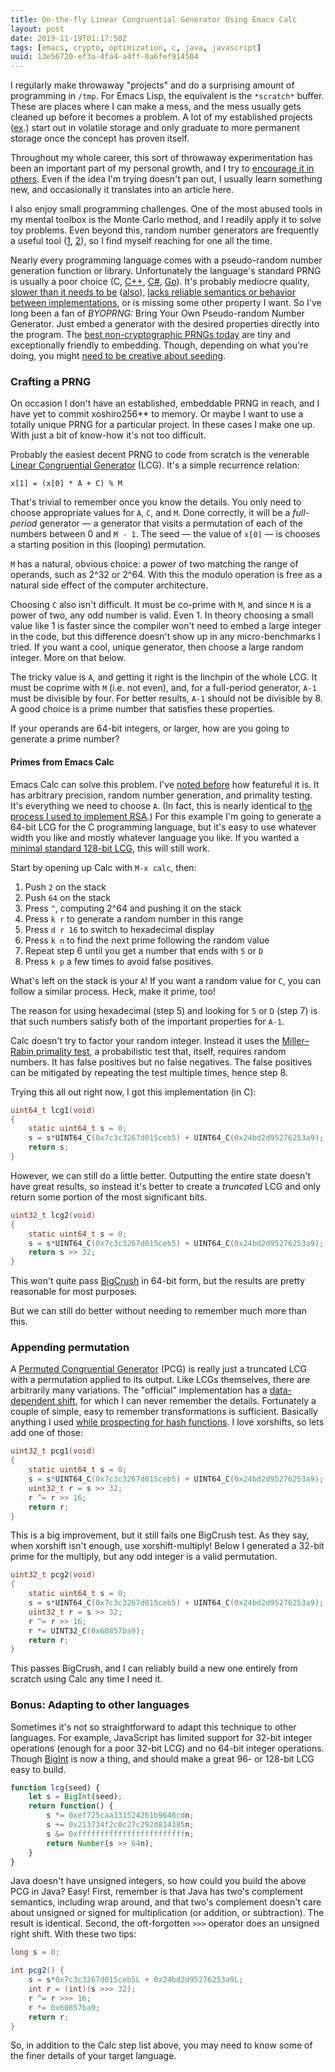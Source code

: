 ```yaml
---
title: On-the-fly Linear Congruential Generator Using Emacs Calc
layout: post
date: 2019-11-19T01:17:50Z
tags: [emacs, crypto, optimization, c, java, javascript]
uuid: 13e56720-ef3a-4fa4-a4ff-0a6fef914504
---
```


I regularly make throwaway "projects" and do a surprising amount of
programming in `/tmp`. For Emacs Lisp, the equivalent is the
`*scratch*` buffer. These are places where I can make a mess, and the
mess usually gets cleaned up before it becomes a problem. A lot of my
established projects ([ex][ssh].) start out in volatile storage and
only graduate to more permanent storage once the concept has proven
itself.

Throughout my whole career, this sort of throwaway experimentation has
been an important part of my personal growth, and I try to [encourage it
in others][ment]. Even if the idea I'm trying doesn't pan out, I usually
learn something new, and occasionally it translates into an article here.

I also enjoy small programming challenges. One of the most abused
tools in my mental toolbox is the Monte Carlo method, and I readily
apply it to solve toy problems. Even beyond this, random number
generators are frequently a useful tool ([1][mcts], [2][pgp]), so I
find myself reaching for one all the time.

Nearly every programming language comes with a pseudo-random number
generation function or library. Unfortunately the language's standard
PRNG is usually a poor choice (C, [C++][cpp], [C#][csharp], [Go][go]).
It's probably mediocre quality, [slower than it needs to be][call]
([also][go]), [lacks reliable semantics or behavior between
implementations][bsd], or is missing some other property I want. So I've
long been a fan of *BYOPRNG:* Bring Your Own Pseudo-random Number
Generator. Just embed a generator with the desired properties directly
into the program. The [best non-cryptographic PRNGs today][prng] are
tiny and exceptionally friendly to embedding. Though, depending on what
you're doing, you might [need to be creative about seeding][ent].

### Crafting a PRNG

On occasion I don't have an established, embeddable PRNG in reach, and
I have yet to commit xoshiro256\*\* to memory. Or maybe I want to use
a totally unique PRNG for a particular project. In these cases I make
one up. With just a bit of know-how it's not too difficult.

Probably the easiest decent PRNG to code from scratch is the venerable
[Linear Congruential Generator][lcg] (LCG). It's a simple recurrence
relation:

    x[1] = (x[0] * A + C) % M

That's trivial to remember once you know the details. You only need to
choose appropriate values for `A`, `C`, and `M`. Done correctly, it
will be a *full-period* generator — a generator that visits a
permutation of each of the numbers between 0 and `M - 1`. The seed —
the value of `x[0]` — is chooses a starting position in this (looping)
permutation.

`M` has a natural, obvious choice: a power of two matching the range of
operands, such as 2^32 or 2^64. With this the modulo operation is free
as a natural side effect of the computer architecture.

Choosing `C` also isn't difficult. It must be co-prime with `M`, and
since `M` is a power of two, any odd number is valid. Even 1. In
theory choosing a small value like 1 is faster since the compiler
won't need to embed a large integer in the code, but this difference
doesn't show up in any micro-benchmarks I tried. If you want a cool,
unique generator, then choose a large random integer. More on that
below.

The tricky value is `A`, and getting it right is the linchpin of the
whole LCG. It must be coprime with `M` (i.e. not even), and, for a
full-period generator, `A-1` must be divisible by four. For better
results, `A-1` should not be divisible by 8. A good choice is a prime
number that satisfies these properties.

If your operands are 64-bit integers, or larger, how are you going to
generate a prime number?

#### Primes from Emacs Calc

Emacs Calc can solve this problem. I've [noted before][calc] how
featureful it is. It has arbitrary precision, random number
generation, and primality testing. It's everything we need to choose
`A`. (In fact, this is nearly identical to [the process I used to
implement RSA][rsa].) For this example I'm going to generate a 64-bit
LCG for the C programming language, but it's easy to use whatever
width you like and mostly whatever language you like. If you wanted a
[minimal standard 128-bit LCG][min], this will still work.

Start by opening up Calc with `M-x calc`, then:

1. Push `2` on the stack
2. Push `64` on the stack
3. Press `^`, computing 2^64 and pushing it on the stack
4. Press `k r` to generate a random number in this range
5. Press `d r 16` to switch to hexadecimal display
6. Press `k n` to find the next prime following the random value
7. Repeat step 6 until you get a number that ends with `5` or `D`
8. Press `k p` a few times to avoid false positives.

What's left on the stack is your `A`! If you want a random value for
`C`, you can follow a similar process. Heck, make it prime, too!

The reason for using hexadecimal (step 5) and looking for `5` or `D`
(step 7) is that such numbers satisfy both of the important properties
for `A-1`.

Calc doesn't try to factor your random integer. Instead it uses the
[Miller–Rabin primality test][mr], a probabilistic test that, itself,
requires random numbers. It has false positives but no false negatives.
The false positives can be mitigated by repeating the test multiple
times, hence step 8.

Trying this all out right now, I got this implementation (in C):

```c
uint64_t lcg1(void)
{
    static uint64_t s = 0;
    s = s*UINT64_C(0x7c3c3267d015ceb5) + UINT64_C(0x24bd2d95276253a9);
    return s;
}
```

However, we can still do a little better. Outputting the entire state
doesn't have great results, so instead it's better to create a
*truncated* LCG and only return some portion of the most significant
bits.

```c
uint32_t lcg2(void)
{
    static uint64_t s = 0;
    s = s*UINT64_C(0x7c3c3267d015ceb5) + UINT64_C(0x24bd2d95276253a9);
    return s >> 32;
}
```

This won't quite pass [BigCrush][test] in 64-bit form, but the results
are pretty reasonable for most purposes.

But we can still do better without needing to remember much more than
this.

### Appending permutation

A [Permuted Congruential Generator][pcg] (PCG) is really just a
truncated LCG with a permutation applied to its output. Like LCGs
themselves, there are arbitrarily many variations. The "official"
implementation has a [data-dependent shift][data], for which I can
never remember the details. Fortunately a couple of simple, easy to
remember transformations is sufficient. Basically anything I used
[while prospecting for hash functions][hash]. I love xorshifts, so
lets add one of those:

```c
uint32_t pcg1(void)
{
    static uint64_t s = 0;
    s = s*UINT64_C(0x7c3c3267d015ceb5) + UINT64_C(0x24bd2d95276253a9);
    uint32_t r = s >> 32;
    r ^= r >> 16;
    return r;
}
```

This is a big improvement, but it still fails one BigCrush test. As
they say, when xorshift isn't enough, use xorshift-multiply! Below I
generated a 32-bit prime for the multiply, but any odd integer is a
valid permutation.

```c
uint32_t pcg2(void)
{
    static uint64_t s = 0;
    s = s*UINT64_C(0x7c3c3267d015ceb5) + UINT64_C(0x24bd2d95276253a9);
    uint32_t r = s >> 32;
    r ^= r >> 16;
    r *= UINT32_C(0x60857ba9);
    return r;
}
```

This passes BigCrush, and I can reliably build a new one entirely from
scratch using Calc any time I need it.

### Bonus: Adapting to other languages

Sometimes it's not so straightforward to adapt this technique to other
languages. For example, JavaScript has limited support for 32-bit
integer operations (enough for a poor 32-bit LCG) and no 64-bit
integer operations. Though [BigInt][bi] is now a thing, and should
make a great 96- or 128-bit LCG easy to build.

```js
function lcg(seed) {
    let s = BigInt(seed);
    return function() {
        s *= 0xef725caa331524261b9646cdn;
        s += 0x213734f2c0c27c292d814385n;
        s &= 0xffffffffffffffffffffffffn;
        return Number(s >> 64n);
    }
}
```

Java doesn't have unsigned integers, so how could you build the above
PCG in Java? Easy! First, remember is that Java has two's complement
semantics, including wrap around, and that two's complement doesn't
care about unsigned or signed for multiplication (or addition, or
subtraction). The result is identical. Second, the oft-forgotten `>>>`
operator does an unsigned right shift. With these two tips:

```java
long s = 0;

int pcg2() {
    s = s*0x7c3c3267d015ceb5L + 0x24bd2d95276253a9L;
    int r = (int)(s >>> 32);
    r ^= r >>> 16;
    r *= 0x60857ba9;
    return r;
}
```

So, in addition to the Calc step list above, you may need to know some
of the finer details of your target language.


[bi]: https://developer.mozilla.org/en-US/docs/Web/JavaScript/Reference/Global_Objects/BigInt
[bsd]: https://lists.freebsd.org/pipermail/svn-src-head/2013-July/049068.html
[calc]: /blog/2009/06/23/
[call]: /blog/2018/05/27/
[cpp]: https://arvid.io/2018/06/30/on-cxx-random-number-generator-quality/
[csharp]: https://lowleveldesign.org/2018/08/15/randomness-in-net/
[data]: /blog/2018/02/07/
[ent]: /blog/2019/04/30/
[go]: https://github.com/skeeto/rng-go
[go]: https://grokbase.com/t/gg/golang-nuts/155f6kbb7a/go-nuts-why-are-high-bits-used-by-math-rand-helpers-instead-of-low-ones
[hash]: /blog/2018/07/31/
[lcg]: https://en.wikipedia.org/wiki/Linear_congruential_generator
[mcts]: /blog/2017/04/27/
[ment]: /blog/2016/09/02/
[min]: http://www.pcg-random.org/posts/does-it-beat-the-minimal-standard.html
[mr]: https://en.wikipedia.org/wiki/Miller%E2%80%93Rabin_primality_test
[pcg]: http://www.pcg-random.org/
[pgp]: /blog/2019/07/22/
[prng]: /blog/2017/09/21/
[rsa]: /blog/2015/10/30/
[ssh]: /blog/2019/03/22/
[test]: http://simul.iro.umontreal.ca/testu01/tu01.html
